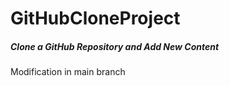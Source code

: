 # GitHubCloneProject
##### Clone a GitHub Repository and Add New Content
Modification in main branch
